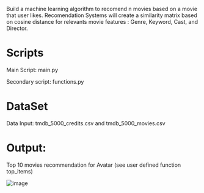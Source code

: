 Build a machine learning algorithm to recomend n movies based on a movie that user likes. Recomendation Systems will create a similarity matrix based on cosine distance for relevants movie features : Genre, Keyword, Cast, and Director.

# Scripts

Main Script:
main.py

Secondary script:
functions.py

# DataSet
Data Input:
tmdb_5000_credits.csv and tmdb_5000_movies.csv

# Output:
Top 10 movies recommendation for Avatar (see user defined function top_items)

![image](https://user-images.githubusercontent.com/54075153/164089397-6449b438-2992-479a-af4c-92b327e9868c.png)
